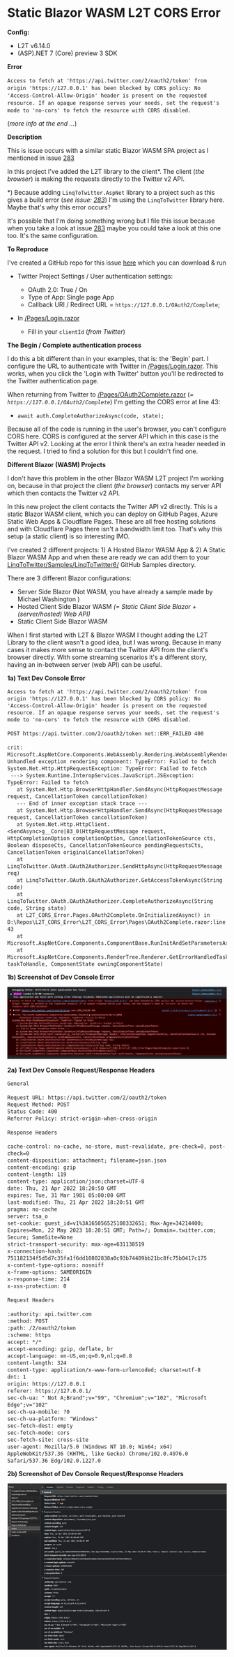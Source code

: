 # Static Blazor WASM L2T CORS Error

**Config:**

* L2T v6.14.0
* (ASP).NET 7 (Core) preview 3 SDK

**Error**

`Access to fetch at 'https://api.twitter.com/2/oauth2/token' from origin 'https://127.0.0.1' has been blocked by CORS policy: No 'Access-Control-Allow-Origin' header is present on the requested resource. If an opaque response serves your needs, set the request's mode to 'no-cors' to fetch the resource with CORS disabled.`

(*more info at the end ...*)

**Description**

This is issue occurs with a similar static Blazor WASM SPA project as I mentioned in issue [283](https://github.com/JoeMayo/LinqToTwitter/issues/283)

In this project I've added the L2T library to the client*. The client (*the browser*) is making the requests directly to the Twitter v2 API.

*) Because adding `LinqToTwitter.AspNet` library to a project such as this gives a build error (*see issue: [283](https://github.com/JoeMayo/LinqToTwitter/issues/283)*) I'm using the `LinqToTwitter` library here. Maybe that's why this error occurs?

It's possible that I'm doing something wrong but I file this issue because when you take a look at issue [283](https://github.com/JoeMayo/LinqToTwitter/issues/283) maybe you could take a look at this one too. It's the same configuration. 

**To Reproduce**

I've created a GitHub repo for this issue [here](https://github.com/JeepNL/L2T_CORS_Error) which you can download & run

* Twitter Project Settings / User authentication settings:

  * OAuth 2.0: True / On
  * Type of App: Single page App
  * Callback URI / Redirect URL = `https://127.0.0.1/OAuth2/Complete`;

* In [/Pages/Login.razor](https://github.com/JeepNL/L2T_CORS_Error/blob/master/L2T_CORS_Error/Pages/Login.razor)
  * Fill in your `clientId` (_from Twitter_)

**The Begin / Complete authentication process**

I do this a bit different than in your examples, that is: the 'Begin' part. I configure the URL to authenticate with Twitter in [/Pages/Login.razor](https://github.com/JeepNL/L2T_CORS_Error/blob/master/L2T_CORS_Error/Pages/Login.razor). This works, when you click the 'Login with Twitter' button you'll be redirected to the Twitter authentication page.

When returning from Twitter to [/Pages/OAuth2Complete.razor](https://github.com/JeepNL/L2T_CORS_Error/blob/master/L2T_CORS_Error/Pages/OAuth2Complete.razor) (*= `https://127.0.0.1/OAuth2/Complete`*) I'm getting the CORS error at line 43:

* `await auth.CompleteAuthorizeAsync(code, state);`

Because all of the code is running in the user's browser, you can't configure CORS here. CORS is configured at the server API which in this case is the Twitter API v2. Looking at the error I think there's an extra header needed in the request. I tried to find a solution for this but I couldn't find one. 

**Different Blazor (WASM) Projects**

I don't have this problem in the other Blazor WASM L2T project I'm working on, because  in that project the client (*the browser*) contacts my server API which then contacts the Twitter v2 API. 

In this new project the client contacts the Twitter API v2 directly. This is a static Blazor WASM client, which you can deploy on GitHub Pages, Azure Static Web Apps & Cloudflare Pages. These are all free hosting solutions and with Cloudflare Pages there isn't a bandwidth limit too. That's why this setup (a static client) is so interesting IMO.

I've created 2 different projects: 1) A Hosted Blazor WASM App & 2) A Static Blazor WASM App and when these are ready we can add them to your [LinqToTwitter/Samples/LinqToTwitter6/](https://github.com/JoeMayo/LinqToTwitter/tree/main/Samples/LinqToTwitter6) GitHub Samples directory.

There are 3 different Blazor configurations:

* Server Side Blazor (Not WASM, you have already a sample made by Michael Washington )
* Hosted Client Side Blazor WASM *(= Static Client Side Blazor + (server/hosted) Web API)*
* Static Client Side Blazor WASM

When I first started with L2T & Blazor WASM I thought adding the L2T Library to the client wasn't a good idea, but I was wrong. Because in many cases it makes more sense to contact the Twitter API from the client's browser directly. With some streaming scenarios it's a different story, having an in-between server (web API) can be useful.

**1a) Text Dev Console Error**
```
Access to fetch at 'https://api.twitter.com/2/oauth2/token' from origin 'https://127.0.0.1' has been blocked by CORS policy: No 'Access-Control-Allow-Origin' header is present on the requested resource. If an opaque response serves your needs, set the request's mode to 'no-cors' to fetch the resource with CORS disabled.

POST https://api.twitter.com/2/oauth2/token net::ERR_FAILED 400

crit: Microsoft.AspNetCore.Components.WebAssembly.Rendering.WebAssemblyRenderer[100]
Unhandled exception rendering component: TypeError: Failed to fetch
System.Net.Http.HttpRequestException: TypeError: Failed to fetch
 ---> System.Runtime.InteropServices.JavaScript.JSException: TypeError: Failed to fetch
   at System.Net.Http.BrowserHttpHandler.SendAsync(HttpRequestMessage request, CancellationToken cancellationToken)
   --- End of inner exception stack trace ---
   at System.Net.Http.BrowserHttpHandler.SendAsync(HttpRequestMessage request, CancellationToken cancellationToken)
   at System.Net.Http.HttpClient.<SendAsync>g__Core|83_0(HttpRequestMessage request, HttpCompletionOption completionOption, CancellationTokenSource cts, Boolean disposeCts, CancellationTokenSource pendingRequestsCts, CancellationToken originalCancellationToken)
   at LinqToTwitter.OAuth.OAuth2Authorizer.SendHttpAsync(HttpRequestMessage req)
   at LinqToTwitter.OAuth.OAuth2Authorizer.GetAccessTokenAsync(String code)
   at LinqToTwitter.OAuth.OAuth2Authorizer.CompleteAuthorizeAsync(String code, String state)
   at L2T_CORS_Error.Pages.OAuth2Complete.OnInitializedAsync() in D:\Repos\L2T_CORS_Error\L2T_CORS_Error\Pages\OAuth2Complete.razor:line 43
   at Microsoft.AspNetCore.Components.ComponentBase.RunInitAndSetParametersAsync()
   at Microsoft.AspNetCore.Components.RenderTree.Renderer.GetErrorHandledTask(Task taskToHandle, ComponentState owningComponentState)
```

**1b) Screenshot of Dev Console Error**

![Screenshot](https://github.com/JeepNL/L2T_CORS_Error/raw/master/L2T_CORS_Console.jpg)

**2a) Text Dev Console Request/Response Headers**

```
General

Request URL: https://api.twitter.com/2/oauth2/token
Request Method: POST
Status Code: 400 
Referrer Policy: strict-origin-when-cross-origin

Response Headers

cache-control: no-cache, no-store, must-revalidate, pre-check=0, post-check=0
content-disposition: attachment; filename=json.json
content-encoding: gzip
content-length: 119
content-type: application/json;charset=UTF-8
date: Thu, 21 Apr 2022 18:20:50 GMT
expires: Tue, 31 Mar 1981 05:00:00 GMT
last-modified: Thu, 21 Apr 2022 18:20:51 GMT
pragma: no-cache
server: tsa_o
set-cookie: guest_id=v1%3A165056525108332651; Max-Age=34214400; Expires=Mon, 22 May 2023 18:20:51 GMT; Path=/; Domain=.twitter.com; Secure; SameSite=None
strict-transport-security: max-age=631138519
x-connection-hash: 751182134f5d5d7c35fa1f6dd10802838a0c93b74409bb21bc8fc75b0417c175
x-content-type-options: nosniff
x-frame-options: SAMEORIGIN
x-response-time: 214
x-xss-protection: 0

Request Headers

:authority: api.twitter.com
:method: POST
:path: /2/oauth2/token
:scheme: https
accept: */*
accept-encoding: gzip, deflate, br
accept-language: en-US,en;q=0.9,nl;q=0.8
content-length: 324
content-type: application/x-www-form-urlencoded; charset=utf-8
dnt: 1
origin: https://127.0.0.1
referer: https://127.0.0.1/
sec-ch-ua: " Not A;Brand";v="99", "Chromium";v="102", "Microsoft Edge";v="102"
sec-ch-ua-mobile: ?0
sec-ch-ua-platform: "Windows"
sec-fetch-dest: empty
sec-fetch-mode: cors
sec-fetch-site: cross-site
user-agent: Mozilla/5.0 (Windows NT 10.0; Win64; x64) AppleWebKit/537.36 (KHTML, like Gecko) Chrome/102.0.4976.0 Safari/537.36 Edg/102.0.1227.0
```

**2b) Screenshot of Dev Console Request/Response Headers**

![Screenshot](https://github.com/JeepNL/L2T_CORS_Error/raw/master/L2T_CORS_Devtools.jpg)

